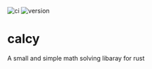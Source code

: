 ![ci](https://github.com/benegamz/calcy/actions/workflows/rust.yml/badge.svg)
![version](https://img.shields.io/badge/version-0.0.1-limegreen)

# calcy
A small and simple math solving libaray for rust
